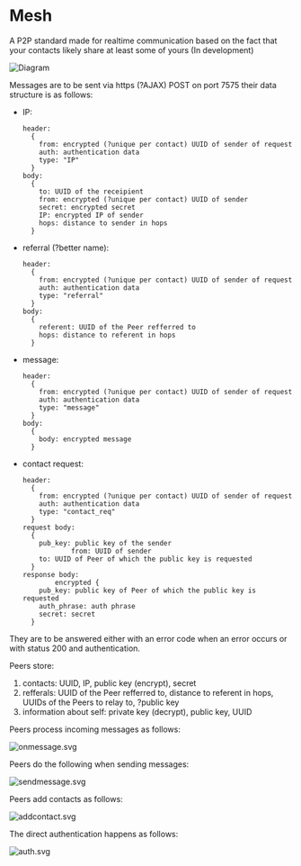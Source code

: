 # Mesh

A P2P standard made for realtime communication based on the fact that your contacts likely share at least some of yours (In development)

![Diagram](charts/main.svg)

Messages are to be sent via https (?AJAX) POST on port 7575 their data structure is as follows:
  * IP:
    ```
    header:
      {
        from: encrypted (?unique per contact) UUID of sender of request
        auth: authentication data
        type: "IP"
      }
    body:
      {
        to: UUID of the receipient
        from: encrypted (?unique per contact) UUID of sender
        secret: encrypted secret
        IP: encrypted IP of sender
        hops: distance to sender in hops
      }
    ```
  * referral (?better name):
    ```
    header:
      {
        from: encrypted (?unique per contact) UUID of sender of request
        auth: authentication data
        type: "referral"
      }
    body:
      {
        referent: UUID of the Peer refferred to
        hops: distance to referent in hops
      }
  * message:
    ```
    header:
      {
        from: encrypted (?unique per contact) UUID of sender of request
        auth: authentication data
        type: "message"
      }
    body:
      {
        body: encrypted message
      }
  * contact request:
    ```
    header:
      {
        from: encrypted (?unique per contact) UUID of sender of request
        auth: authentication data
        type: "contact_req"
      }
    request body:
      {
      	pub_key: public key of the sender
				from: UUID of sender
      	to: UUID of Peer of which the public key is requested
      }
    response body:
			encrypted {
      	pub_key: public key of Peer of which the public key is requested
      	auth_phrase: auth phrase
      	secret: secret
      } 
    ```
They are to be answered either with an error code when an error occurs or with status 200 and authentication.

Peers store:
  1. contacts: UUID, IP, public key (encrypt), secret
  2. refferals: UUID of the Peer refferred to, distance to referent in hops, UUIDs of the Peers to relay to, ?public key
  3. information about self: private key (decrypt), public key, UUID

Peers process incoming messages as follows:

![onmessage.svg](charts/onmessage.svg)

Peers do the following when sending messages:

![sendmessage.svg](charts/sendmessage.svg)

Peers add contacts as follows:

![addcontact.svg](charts/addcontact.svg)

The direct authentication happens as follows:

![auth.svg](charts/auth.svg)
